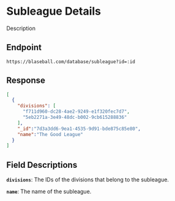 # Subleague Details

Description

## Endpoint

`https://blaseball.com/database/subleague?id=:id`

## Response

```json
[
  {
    "divisions": [
      "f711d960-dc28-4ae2-9249-e1f320fec7d7",
      "5eb2271a-3e49-48dc-b002-9cb615288836"
    ],
    "_id":"7d3a3dd6-9ea1-4535-9d91-bde875c85e80",
    "name":"The Good League"
  }
]
```

## Field Descriptions

**`divisions`**: The IDs of the divisions that belong to the subleague.

**`name`**: The name of the subleague.